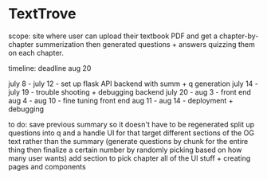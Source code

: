 # TextTrove 

scope: site where user can upload their textbook PDF and get a chapter-by-chapter summerization then generated questions + answers quizzing them on each chapter. 

timeline: deadline aug 20 

july 8 - july 12 - set up flask API backend with summ + q generation
july 14 - july 19 -  trouble shooting + debugging backend 
july 20 - aug 3 - front end 
aug 4 - aug 10 - fine tuning front end 
aug 11 - aug 14 - deployment + debugging

to do: 
    save previous summary so it doesn't have to be regenerated 
    split up questions into q and a 
    handle UI for that 
    target different sections of the OG text rather than the summary (generate questions by chunk for the entire thing then finalize a certain number by randomly picking based on how many user wants)
    add section to pick chapter 
    all of the UI stuff + creating pages and components 






